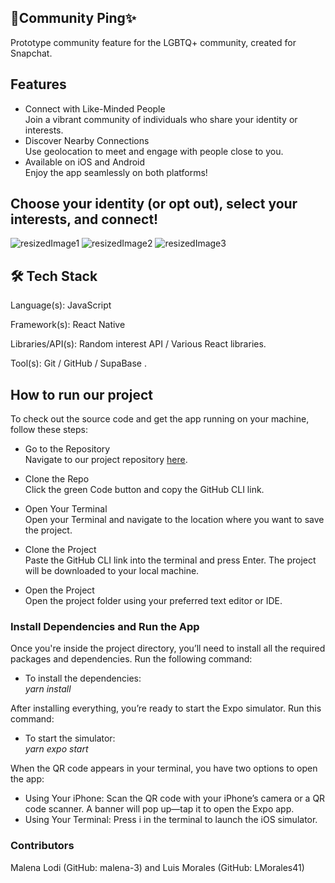 ## 🌈Community Ping✨
Prototype community feature for the LGBTQ+ community, created for Snapchat.

## Features
- Connect with Like-Minded People <br />
  Join a vibrant community of individuals who share your identity or interests.
- Discover Nearby Connections <br />
  Use geolocation to meet and engage with people close to you.
- Available on iOS and Android <br />
 Enjoy the app seamlessly on both platforms! 

## Choose your identity (or opt out), select your interests, and connect!

![resizedImage1](https://github.com/user-attachments/assets/c24ad97c-4925-4560-9015-c4a640e31962)
![resizedImage2](https://github.com/user-attachments/assets/dbb917bc-7f6e-4f1b-ada6-76c5b734aee7)
![resizedImage3](https://github.com/user-attachments/assets/25cefd16-8452-4579-a7ae-819a7af6dc53)




## 🛠️ Tech Stack
Language(s):  JavaScript 


Framework(s): React Native  


Libraries/API(s): Random interest API / Various React libraries.


Tool(s): Git / GitHub / SupaBase .

## How to run our project
To check out the source code and get the app running on your machine, follow these steps:
- Go to the Repository <br />
  Navigate to our project repository [here](https://github.com/malena-3/Snap-CommunityPing).

- Clone the Repo <br />
  Click the green Code button and copy the GitHub CLI link.

- Open Your Terminal <br />
  Open your Terminal and navigate to the location where you want to save the project.

- Clone the Project <br />
  Paste the GitHub CLI link into the terminal and press Enter. The project will be downloaded to your local machine.

- Open the Project <br />
  Open the project folder using your preferred text editor or IDE.

### Install Dependencies and Run the App 
Once you're inside the project directory, you’ll need to install all the required packages and dependencies. Run the following command: <br />
- To install the dependencies: <br />
  _yarn install_

After installing everything, you’re ready to start the Expo simulator. Run this command: <br />
- To start the simulator: <br />
  _yarn expo start_
  
When the QR code appears in your terminal, you have two options to open the app:
- Using Your iPhone: Scan the QR code with your iPhone’s camera or a QR code scanner. A banner will pop up—tap it to open the Expo app.
- Using Your Terminal: Press i in the terminal to launch the iOS simulator.



### Contributors
Malena Lodi (GitHub: malena-3) and Luis Morales (GitHub: LMorales41)



